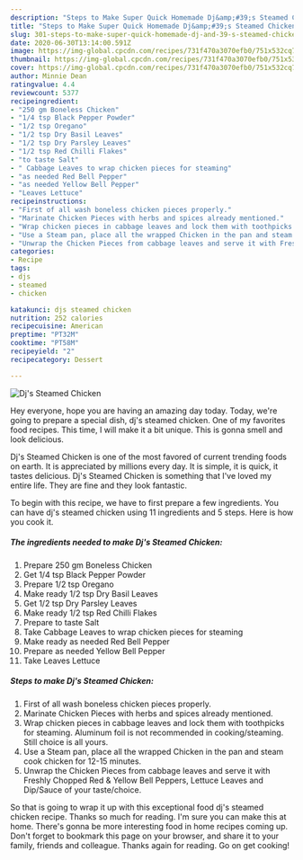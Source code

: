 ```yaml
---
description: "Steps to Make Super Quick Homemade Dj&amp;#39;s Steamed Chicken"
title: "Steps to Make Super Quick Homemade Dj&amp;#39;s Steamed Chicken"
slug: 301-steps-to-make-super-quick-homemade-dj-and-39-s-steamed-chicken
date: 2020-06-30T13:14:00.591Z
image: https://img-global.cpcdn.com/recipes/731f470a3070efb0/751x532cq70/djs-steamed-chicken-recipe-main-photo.jpg
thumbnail: https://img-global.cpcdn.com/recipes/731f470a3070efb0/751x532cq70/djs-steamed-chicken-recipe-main-photo.jpg
cover: https://img-global.cpcdn.com/recipes/731f470a3070efb0/751x532cq70/djs-steamed-chicken-recipe-main-photo.jpg
author: Minnie Dean
ratingvalue: 4.4
reviewcount: 5377
recipeingredient:
- "250 gm Boneless Chicken"
- "1/4 tsp Black Pepper Powder"
- "1/2 tsp Oregano"
- "1/2 tsp Dry Basil Leaves"
- "1/2 tsp Dry Parsley Leaves"
- "1/2 tsp Red Chilli Flakes"
- "to taste Salt"
- " Cabbage Leaves to wrap chicken pieces for steaming"
- "as needed Red Bell Pepper"
- "as needed Yellow Bell Pepper"
- "Leaves Lettuce"
recipeinstructions:
- "First of all wash boneless chicken pieces properly."
- "Marinate Chicken Pieces with herbs and spices already mentioned."
- "Wrap chicken pieces in cabbage leaves and lock them with toothpicks for steaming. Aluminum foil is not recommended in cooking/steaming. Still choice is all yours."
- "Use a Steam pan, place all the wrapped Chicken in the pan and steam cook chicken for 12-15 minutes."
- "Unwrap the Chicken Pieces from cabbage leaves and serve it with Freshly Chopped Red &amp; Yellow Bell Peppers, Lettuce Leaves and Dip/Sauce of your taste/choice."
categories:
- Recipe
tags:
- djs
- steamed
- chicken

katakunci: djs steamed chicken 
nutrition: 252 calories
recipecuisine: American
preptime: "PT32M"
cooktime: "PT58M"
recipeyield: "2"
recipecategory: Dessert

---
```



![Dj&#39;s Steamed Chicken](https://img-global.cpcdn.com/recipes/731f470a3070efb0/751x532cq70/djs-steamed-chicken-recipe-main-photo.jpg)

Hey everyone, hope you are having an amazing day today. Today, we're going to prepare a special dish, dj&#39;s steamed chicken. One of my favorites food recipes. This time, I will make it a bit unique. This is gonna smell and look delicious.

Dj&#39;s Steamed Chicken is one of the most favored of current trending foods on earth. It is appreciated by millions every day. It is simple, it is quick, it tastes delicious. Dj&#39;s Steamed Chicken is something that I've loved my entire life. They are fine and they look fantastic.




To begin with this recipe, we have to first prepare a few ingredients. You can have dj&#39;s steamed chicken using 11 ingredients and 5 steps. Here is how you cook it.

<!--inarticleads1-->

##### The ingredients needed to make Dj&#39;s Steamed Chicken:

1. Prepare 250 gm Boneless Chicken
1. Get 1/4 tsp Black Pepper Powder
1. Prepare 1/2 tsp Oregano
1. Make ready 1/2 tsp Dry Basil Leaves
1. Get 1/2 tsp Dry Parsley Leaves
1. Make ready 1/2 tsp Red Chilli Flakes
1. Prepare to taste Salt
1. Take  Cabbage Leaves to wrap chicken pieces for steaming
1. Make ready as needed Red Bell Pepper
1. Prepare as needed Yellow Bell Pepper
1. Take Leaves Lettuce




<!--inarticleads2-->

##### Steps to make Dj&#39;s Steamed Chicken:

1. First of all wash boneless chicken pieces properly.
1. Marinate Chicken Pieces with herbs and spices already mentioned.
1. Wrap chicken pieces in cabbage leaves and lock them with toothpicks for steaming. Aluminum foil is not recommended in cooking/steaming. Still choice is all yours.
1. Use a Steam pan, place all the wrapped Chicken in the pan and steam cook chicken for 12-15 minutes.
1. Unwrap the Chicken Pieces from cabbage leaves and serve it with Freshly Chopped Red &amp; Yellow Bell Peppers, Lettuce Leaves and Dip/Sauce of your taste/choice.




So that is going to wrap it up with this exceptional food dj&#39;s steamed chicken recipe. Thanks so much for reading. I'm sure you can make this at home. There's gonna be more interesting food in home recipes coming up. Don't forget to bookmark this page on your browser, and share it to your family, friends and colleague. Thanks again for reading. Go on get cooking!
